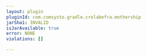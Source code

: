 ```yaml
---
layout: plugin
pluginId: com.comsysto.gradle.crolabefra.mothership
jarSha1: INVALID
isJarAvailable: true
error: NONE
violations: []

---
```

